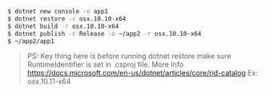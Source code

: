 ```bash
$ dotnet new console -o app1
$ dotnet restore -r osx.10.10-x64
$ dotnet build -r osx.10.10-x64
$ dotnet publish -c Release -o ~/app2 -r osx.10.10-x64
$ ~/app2/app1
```

>PS: Key thing here is before running dotnet restore make sure RuntimeIdentifier is set in .csproj file.
>More Info 
>https://docs.microsoft.com/en-us/dotnet/articles/core/rid-catalog 
>Ex:    <RuntimeIdentifiers>osx.10.11-x64</RuntimeIdentifiers>

